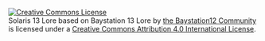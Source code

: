 <a rel="license" href="http://creativecommons.org/licenses/by/4.0/"><img alt="Creative Commons License" style="border-width:0" src="https://i.creativecommons.org/l/by/4.0/80x15.png" /></a><br /><span xmlns:dct="http://purl.org/dc/terms/" href="http://purl.org/dc/dcmitype/Text" property="dct:title" rel="dct:type">Solaris 13 Lore</span> based on <span xmlns:dct="http://purl.org/dc/terms/" href="http://purl.org/dc/dcmitype/Text" property="dct:title" rel="dct:type">Baystation 13 Lore</span> by <a xmlns:cc="http://creativecommons.org/ns#" href="http://baystation12.net/" property="cc:attributionName" rel="cc:attributionURL">the Baystation12 Community</a> is licensed under a <a rel="license" href="http://creativecommons.org/licenses/by/4.0/">Creative Commons Attribution 4.0 International License</a>.
